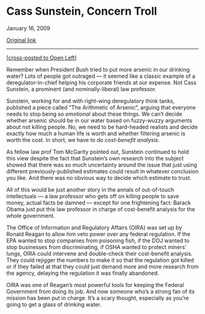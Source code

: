 Cass Sunstein, Concern Troll
============================

January 16, 2009

[Original link](http://www.aaronsw.com/weblog/casskills)

* * * * *

[[cross-posted to Open
Left](http://www.openleft.com/showDiary.do?diaryId=10955)]

Remember when President Bush tried to put more arsenic in our drinking
water? Lots of people got outraged — it seemed like a classic example of
a deregulator-in-chief helping his corporate friends at our expense. Not
Cass Sunstein, a prominent (and nominally-liberal) law professor.

Sunstein, working for and with right-wing deregulatory think tanks,
published a piece called “The Arithmetic of Arsenic”, arguing that
everyone needs to stop being so *emotional* about these things. We can’t
decide whether arsenic should be in our water based on fuzzy-wuzzy
arguments about not killing people. No, we need to be hard-headed
realists and decide exactly how much a human life is worth and whether
filtering arsenic is worth the cost. In short, we have to do
*cost-benefit analysis*.

As fellow law prof Tom McGarity pointed out, Sunstein continued to hold
this view despite the fact that Sunstein’s own research into the subject
showed that there was so much uncertainty around the issue that just
using different previously-published estimates could result in whatever
conclusion you like. And there was no obvious way to decide which
estimate to trust.

All of this would be just another story in the annals of out-of-touch
intellectuals — a law professor who gets off on killing people to save
money, actual facts be damned — except for one frightening fact: Barack
Obama just put this law professor in charge of cost-benefit analysis for
the whole government.

The Office of Information and Regulatory Affairs (OIRA) was set up by
Ronald Reagan to allow him veto power over any federal regulation. If
the EPA wanted to stop companies from poisoning fish, if the DOJ wanted
to stop businesses from discriminating, if OSHA wanted to protect
miners’ lungs, OIRA could intervene and double-check their cost-benefit
analysis. They could rejigger the numbers to make it so that the
regulation got killed or if they failed at that they could just demand
more and more research from the agency, delaying the regulation it was
finally abandoned.

OIRA was one of Reagan’s most powerful tools for keeping the Federal
Government from doing its job. And now someone who’s a strong fan of its
mission has been put in charge. It’s a scary thought, especially as
you’re going to get a glass of drinking water.
